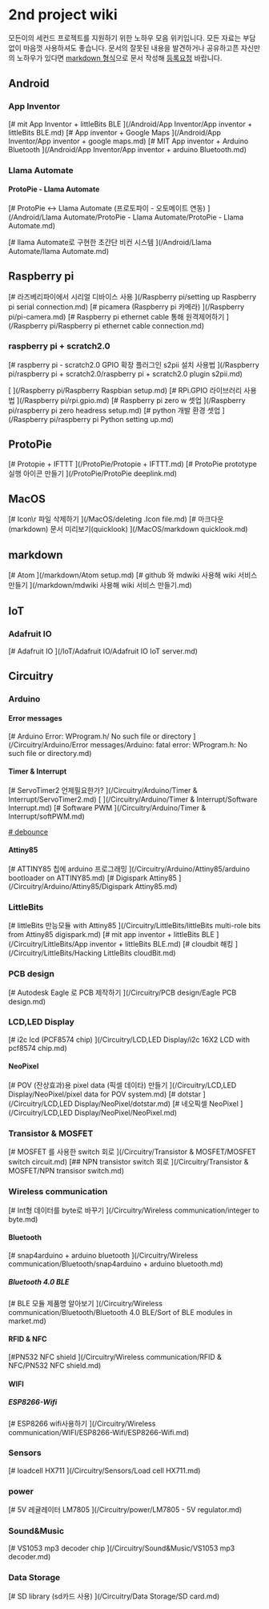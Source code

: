 # 2nd project wiki 
모든이의 세컨드 프로젝트를 지원하기 위한 노하우 모음 위키입니다. 
 모든 자료는 부담 없이 마음껏 사용하셔도 좋습니다. 
 문서의 잘못된 내용을 발견하거나 공유하고픈 자신만의 노하우가 있다면 [markdown 형식](https://gist.github.com/ihoneymon/652be052a0727ad59601)으로 문서 작성해 [등록요청](https://github.com/2ndproj/wiki/issues/new) 바랍니다.
## Android
### App Inventor
[# mit App Inventor + littleBits BLE
](/Android/App Inventor/App inventor + littleBits BLE.md)
[# App inventor + Google Maps
](/Android/App Inventor/App inventor + google maps.md)
[# MIT App inventor + Arduino Bluetooth
](/Android/App Inventor/App inventor + arduino Bluetooth.md)

### Llama Automate
#### ProtoPie - Llama Automate
[# ProtoPie &lt;-&gt; Llama Automate (프로토파이 - 오토메이트 연동)
](/Android/Llama Automate/ProtoPie - Llama Automate/ProtoPie - Llama Automate.md)

[# llama Automate로 구현한 초간단 비컨 시스템
](/Android/Llama Automate/llama Automate.md)


## Raspberry pi
[# 라즈베리파이에서 시리얼 디바이스 사용
](/Raspberry pi/setting up Raspberry pi serial connection.md)
[# picamera (Raspberry pi 카메라)
](/Raspberry pi/pi-camera.md)
[# Raspberry pi ethernet cable 통해 원격제어하기
](/Raspberry pi/Raspberry pi ethernet cable connection.md)
### raspberry pi + scratch2.0
[# raspberry pi - scratch2.0 GPIO 확장 플러그인 s2pii 설치 사용법
](/Raspberry pi/raspberry pi + scratch2.0/raspberry pi + scratch2.0  plugin s2pii.md)

[
](/Raspberry pi/Raspberry Raspbian setup.md)
[# RPi.GPIO 라이브러리 사용법
](/Raspberry pi/rpi.gpio.md)
[# Raspberry pi zero w 셋업
](/Raspberry pi/raspberry pi zero headress setup.md)
[# python 개발 환경 셋업
](/Raspberry pi/raspberry pi Python setting up.md)

## ProtoPie
[# Protopie + IFTTT
](/ProtoPie/Protopie + IFTTT.md)
[# ProtoPie prototype 실행 아이콘 만들기
](/ProtoPie/ProtoPie deeplink.md)

## MacOS
[# Icon\r 파일 삭제하기
](/MacOS/deleting .Icon file.md)
[# 마크다운(markdown) 문서 미리보기(quicklook)
](/MacOS/markdown quicklook.md)

## markdown
[# Atom
](/markdown/Atom setup.md)
[# github 와 mdwiki 사용해 wiki 서비스 만들기
](/markdown/mdwiki 사용해 wiki 서비스 만들기.md)

## IoT
### Adafruit IO
[# Adafruit IO
](/IoT/Adafruit IO/Adafruit IO IoT server.md)


## Circuitry
### Arduino
#### Error messages
[# Arduino Error: WProgram.h/ No such file or directory
](/Circuitry/Arduino/Error messages/Arduino: fatal error: WProgram.h: No such file or directory.md)

#### Timer & Interrupt
[# ServoTimer2 언제필요한가?
](/Circuitry/Arduino/Timer & Interrupt/ServoTimer2.md)
[
](/Circuitry/Arduino/Timer & Interrupt/Software Interrupt.md)
[# Software PWM
](/Circuitry/Arduino/Timer & Interrupt/softPWM.md)

[# debounce
](/Circuitry/Arduino/debouncing.md)
#### Attiny85
[# ATTINY85 칩에 arduino 프로그래밍
](/Circuitry/Arduino/Attiny85/arduino bootloader on ATTINY85.md)
[# Digispark Attiny85
](/Circuitry/Arduino/Attiny85/Digispark Attiny85.md)


### LittleBits
[# littleBits 만능모듈 with Attiny85
](/Circuitry/LittleBits/littleBits multi-role bits from  Attiny85 digispark.md)
[# mit app inventor + littleBits BLE
](/Circuitry/LittleBits/App inventor + littleBits BLE.md)
[# cloudbit 해킹
](/Circuitry/LittleBits/Hacking LittleBits cloudBit.md)

### PCB design
[# Autodesk Eagle 로 PCB 제작하기
](/Circuitry/PCB design/Eagle PCB design.md)

### LCD,LED Display
[# i2c lcd (PCF8574 chip)
](/Circuitry/LCD,LED Display/i2c 16X2 LCD with pcf8574 chip.md)
#### NeoPixel
[# POV (잔상효과)용 pixel data (픽셀 데이타) 만들기
](/Circuitry/LCD,LED Display/NeoPixel/pixel data for POV system.md)
[# dotstar
](/Circuitry/LCD,LED Display/NeoPixel/dotstar.md)
[# 네오픽셀 NeoPixel
](/Circuitry/LCD,LED Display/NeoPixel/NeoPixel.md)


### Transistor & MOSFET
[# MOSFET 를 사용한 switch 회로
](/Circuitry/Transistor & MOSFET/MOSFET switch circuit.md)
[## NPN transistor switch 회로
](/Circuitry/Transistor & MOSFET/NPN transisor switch.md)

### Wireless communication
[# Int형 데이터를 byte로 바꾸기
](/Circuitry/Wireless communication/integer to byte.md)
#### Bluetooth
[# snap4arduino + arduino bluetooth
](/Circuitry/Wireless communication/Bluetooth/snap4arduino + arduino bluetooth.md)
##### Bluetooth 4.0 BLE
[# BLE 모듈 제품명 알아보기
](/Circuitry/Wireless communication/Bluetooth/Bluetooth 4.0 BLE/Sort of BLE modules in market.md)


#### RFID & NFC
[#PN532 NFC shield
](/Circuitry/Wireless communication/RFID & NFC/PN532 NFC shield.md)

#### WIFI
##### ESP8266-Wifi
[# ESP8266 wifi사용하기
](/Circuitry/Wireless communication/WIFI/ESP8266-Wifi/ESP8266-Wifi.md)



### Sensors
[# loadcell HX711
](/Circuitry/Sensors/Load cell HX711.md)

### power
[# 5V 레귤레이터 LM7805
](/Circuitry/power/LM7805 - 5V regulator.md)

### Sound&Music
[# VS1053 mp3 decoder chip
](/Circuitry/Sound&Music/VS1053 mp3 decoder.md)

### Data Storage
[# SD library (sd카드 사용)
](/Circuitry/Data Storage/SD card.md)



